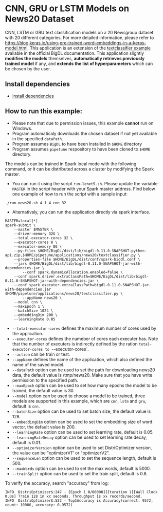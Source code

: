 # CNN, GRU or LSTM Models on News20 Dataset

CNN, LSTM or GRU text classification models on a 20 Newsgroup dataset with 20 different categories. 
For more detailed information, please refer to <https://blog.keras.io/using-pre-trained-word-embeddings-in-a-keras-model.html>. 
This application is an extension of the [textclassifier example](https://github.com/intel-analytics/BigDL/tree/master/pyspark/bigdl/models/textclassifier) 
available in the official BigDL documentation. This application slightly **modifies the models** themselves, 
**automatically retrieves previously trained model** if any, and **extends the list of hyperparameters** which can be chosen by the user.

## Install dependencies
 * [Install dependencies](../../README.md#install.bigdl.dependencies)

## How to run this example:
- Please note that due to permission issues, this example **cannot** run on Windows.
- Program automaticaly downloads the chosen dataset if not yet available in the specified `dataPath`.
- Program assumes `BigDL` to have been installed in `$HOME` directory
- Program assumes `pipetune` respository to have been cloned to `$HOME` directory.

The models can be trained in Spark local mode with the following command, or it can be distributed across a cluster by modifying the Spark master.

- You can run it using the script `run-lenet5.sh`. Please update the variable `MASTER` in the script header with your Spark master address. Find below one example of how to run the script with a sample input:
```{engine='sh'}
./run-news20.sh 4 1 4 cnn 32
```

- Alternativaly, you can run the application directly via spark interface.
```{engine='sh'}
MASTER=local[*]
spark-submit \
	--master $MASTER \
	--driver-memory 32G \
	--total-executor-cores 32 \
	--executor-cores 8 \
	--executor-memory 8G \
	--py-files $HOME/BigDL/dist/lib/bigdl-0.11.0-SNAPSHOT-python-api.zip,$HOME/pipetune/applications/news20/textclassifier.py \
	--properties-file $HOME/BigDL/dist/conf/spark-bigdl.conf \
	--jars $HOME/BigDL/dist/lib/bigdl-0.11.0-SNAPSHOT-jar-with-dependencies.jar \
        --conf spark.dynamicAllocation.enabled=false \
	--conf spark.driver.extraClassPath=$HOME/BigDL/dist/lib/bigdl-0.11.0-SNAPSHOT-jar-with-dependencies.jar \
	--conf spark.executer.extraClassPath=bigdl-0.11.0-SNAPSHOT-jar-with-dependencies.jar $HOME/pipetune/applications/news20/textclassifier.py \
        --appName news20 \
	--model cnn \
	--maxEpoch 1 \
	--batchSize 1024 \
	--embeddingDim 200 \
	--learningRate 0.05
 ```

* `--total-executor-cores` defines the maximum number of cores used by the application.
* `--executor-cores` defines the numeber of cores each executer has. Note that the number of executers is indirectly defined by the ration `total-executor-cores to `--executor-cores`.
* `--action` can be train or test.
* `--appName` defines the name of the application, which also defined the name of the saved model.
* `--dataPath` option can be used to set the path for downloading news20 data, the default value is /tmp/news20. Make sure that you have write permission to the specified path.
* `--maxEpoch` option can be used to set how many epochs the model to be trained, the default value is 30.
* `--model` option can be used to choose a model to be trained, three models are supported in this example,
which are `cnn`, `lstm` and `gru`, default is `cnn`.
* `--batchSize` option can be used to set batch size, the default value is 128.
* `--embeddingDim` option can be used to set the embedding size of word vector, the default value is 200.
* `--learningRate` option can be used to set learning rate, default is 0.05.
* `--learningRateDecay` option can be used to set learning rate decay, default is 0.01.
* `--optimizerVersion` option can be used to set DistriOptimizer version, the value can be "optimizerV1" or "optimizerV2".
* `--sequenceLen` option can be used to set the sequence length, default is 500.
* `--maxWords` option can be used to set the max words, default is 5000.
* `--trainSplit` option can be used to set the train split, default is 0.8.


To verify the accuracy, search "accuracy" from log:

```
INFO  DistriOptimizer$:247 - [Epoch 1 0/60000][Iteration 1][Wall Clock 0.0s] Train 128 in xx seconds. Throughput is xx records/second.
INFO  DistriOptimizer$:522 - Top1Accuracy is Accuracy(correct: 9572, count: 10000, accuracy: 0.9572)
```
